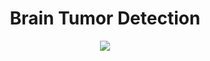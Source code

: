 <h1 align="center"> Brain Tumor Detection</h1>
<p align = "center"><img src="https://github.com/user-attachments/assets/72d4e560-7460-4414-b18d-c4ba406a4072"></p>

